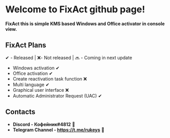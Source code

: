 # **Welcome to FixAct github page!**
**FixAct this is simple  KMS based Windows and Office activator in console view.**

## FixAct Plans
✔ - Released  | ❌- Not released  |  🔜 - Coming in next update
 -  Windows activation ✔
 -  Office activation  ✔
 -  Create reactivation task function ❌
 -  Multi language ✔
 -  Graphical user interface ❌
 -  Automatic Administrator Request (UAC) ✔
 
 
## Contacts
 - **Discord - Кофейник#4812** 📨
 -  **Telegram Channel - https://t.me/rukeys** 📰
